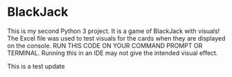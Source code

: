 # BlackJack
This is my second Python 3 project. It is a game of BlackJack with visuals!
The Excel file was used to test visuals for the cards when they are displayed on the console.
RUN THIS CODE ON YOUR COMMAND PROMPT OR TERMINAL. Running this in an IDE may not give the intended visual effect.

This is a test update
